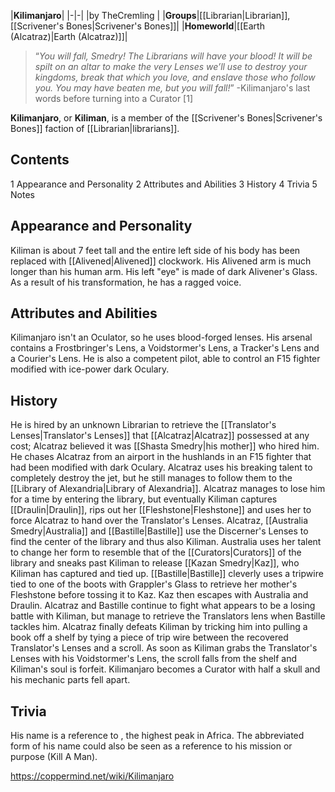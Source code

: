 |**Kilimanjaro**|
|-|-|
|by  TheCremling |
|**Groups**|[[Librarian\|Librarian]], [[Scrivener's Bones\|Scrivener's Bones]]|
|**Homeworld**|[[Earth (Alcatraz)\|Earth (Alcatraz)]]|

>“*You will fall, Smedry! The Librarians will have your blood! It will be spilt on an altar to make the very Lenses we’ll use to destroy your kingdoms, break that which you love, and enslave those who follow you. You may have beaten me, but you will fall!*”
\-Kilimanjaro's last words before turning into a Curator [1]


**Kilimanjaro**, or **Kiliman**, is a member of the [[Scrivener's Bones\|Scrivener's Bones]] faction of [[Librarian\|librarians]].

## Contents

1 Appearance and Personality
2 Attributes and Abilities
3 History
4 Trivia
5 Notes


## Appearance and Personality
Kiliman is about 7 feet tall and the entire left side of his body has been replaced with [[Alivened\|Alivened]] clockwork. His Alivened arm is much longer than his human arm. His left "eye" is made of dark Alivener's Glass. As a result of his transformation, he has a ragged voice. 

## Attributes and Abilities
Kilimanjaro isn't an Oculator, so he uses blood-forged lenses. His arsenal contains a Frostbringer's Lens, a Voidstormer's Lens, a Tracker's Lens and a Courier's Lens.
He is also a competent pilot, able to control an F15 fighter modified with ice-power dark Oculary.

## History
He is hired by an unknown Librarian to retrieve the [[Translator's Lenses\|Translator's Lenses]] that [[Alcatraz\|Alcatraz]] possessed at any cost; Alcatraz believed it was [[Shasta Smedry\|his mother]] who hired him. He chases Alcatraz from an airport in the hushlands in an F15 fighter that had been modified with dark Oculary. Alcatraz uses his breaking talent to completely destroy the jet, but he still manages to follow them to the [[Library of Alexandria\|Library of Alexandria]]. Alcatraz manages to lose him for a time by entering the library, but eventually Kiliman captures [[Draulin\|Draulin]], rips out her [[Fleshstone\|Fleshstone]] and uses her to force Alcatraz to hand over the Translator's Lenses. 
Alcatraz, [[Australia Smedry\|Australia]] and [[Bastille\|Bastille]] use the Discerner's Lenses to find the center of the library and thus also Kiliman. Australia uses her talent to change her form to resemble that of the [[Curators\|Curators]] of the library and sneaks past Kiliman to release [[Kazan Smedry\|Kaz]], who Kiliman has captured and tied up. [[Bastille\|Bastille]] cleverly uses a tripwire tied to one of the boots with Grappler's Glass to retrieve her mother's Fleshstone before tossing it to Kaz. Kaz then escapes with Australia and Draulin.
Alcatraz and Bastille continue to fight what appears to be a losing battle with Kiliman, but manage to retrieve the Translators lens when Bastille tackles him. Alcatraz finally defeats Kiliman by tricking him into pulling a book off a shelf by tying a piece of trip wire between the recovered Translator's Lenses and a scroll. As soon as Kiliman grabs the Translator's Lenses with his Voidstormer's Lens, the scroll falls from the shelf and Kiliman's soul is forfeit. Kilimanjaro becomes a Curator with half a skull and his mechanic parts fell apart.

## Trivia
His name is a reference to , the highest peak in Africa. The abbreviated form of his name could also be seen as a reference to his mission or purpose (Kill A Man).



https://coppermind.net/wiki/Kilimanjaro